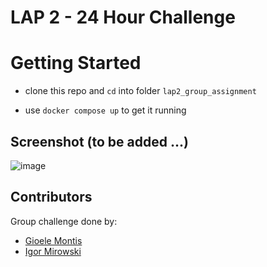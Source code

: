 # LAP 2 - 24 Hour Challenge 



# Getting Started

 - clone this repo and `cd` into folder `lap2_group_assignment`

  - use `docker compose up` to get it running


## Screenshot (to be added ...)
![image](images/random.png)

## Contributors

Group challenge done by: 


- <a href="https://github.com/Gioele-M">Gioele Montis</a>
- <a href="https://github.com/Igormirowski">Igor Mirowski</a>
